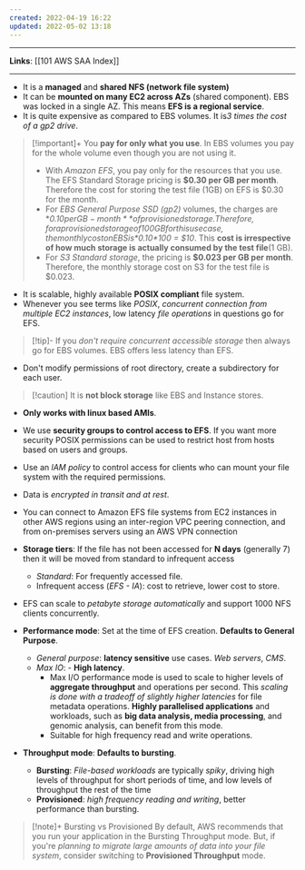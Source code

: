 ```yaml
---
created: 2022-04-19 16:22
updated: 2022-05-02 13:18
---
```

---
**Links**: [[101 AWS SAA Index]]

---
- It is a **managed** and **shared NFS (network file system)** 
- It can be **mounted on many EC2 across AZs** (shared component). EBS was locked in a single AZ. This means **EFS is a regional service**.
- It is quite expensive as compared to EBS volumes. It is*3 times the cost of a gp2 drive*.

>[!important]+ You **pay for only what you use**. In EBS volumes you pay for the whole volume even though you are not using it.
> - With *Amazon EFS*, you pay only for the resources that you use. The EFS Standard Storage pricing is **$0.30 per GB per month**. Therefore the cost for storing the test file (1GB) on EFS is $0.30 for the month.
> - For *EBS General Purpose SSD (gp2)* volumes, the charges are **$0.10 per GB-month** of provisioned storage. Therefore, for a provisioned storage of 100GB for this use case, the monthly cost on EBS is *$0.10\*100 = $10*. This **cost is irrespective of how much storage is actually consumed by the test file**(1 GB).
> - For *S3 Standard storage*, the pricing is **$0.023 per GB per month**. Therefore, the monthly storage cost on S3 for the test file is $0.023.

- It is scalable, highly available **POSIX compliant** file system.
-  Whenever you see terms like *POSIX*, *concurrent connection from multiple EC2 instances*, low latency *file operations* in questions go for EFS.

>[!tip]- If you *don't require concurrent accessible storage* then always go for EBS volumes.
> EBS offers less latency than EFS.

- Don't modify permissions of root directory, create a subdirectory for each user.

>[!caution] It is **not block storage** like EBS and Instance stores.

- **Only works with linux based AMIs**.
- We use **security groups to control access to EFS**. If you want more security POSIX permissions can be used to restrict host from hosts based on users and groups.
- Use an *lAM policy* to control access for clients who can mount your file system with the required permissions.
- Data is *encrypted in transit and at rest*.
- You can connect to Amazon EFS file systems from EC2 instances in other AWS regions using an inter-region VPC peering connection, and from on-premises servers using an AWS VPN connection

- **Storage tiers**: If the file has not been accessed for **N days** (generally 7) then it will be moved from standard to infrequent access
	- *Standard*: For frequently accessed file.
	- Infrequent access (*EFS - IA*): cost to retrieve, lower cost to store.

- EFS can scale to *petabyte storage automatically* and support 1000 NFS clients concurrently.

- **Performance mode**: Set at the time of EFS creation. **Defaults to General Purpose**.
	- *General purpose*: **latency sensitive** use cases. *Web servers*, *CMS*.
	- *Max IO*: -   **High latency**. 
		- Max I/O performance mode is used to scale to higher levels of **aggregate throughput** and operations per second. This *scaling is done with a tradeoff of slightly higher latencies* for file metadata operations. **Highly parallelised applications** and workloads, such as **big data analysis, media processing**, and genomic analysis, can benefit from this mode. 
		- Suitable for high frequency read and write operations.

- **Throughput mode**: **Defaults to bursting**.
	- **Bursting**: *File-based workloads* are typically *spiky*, driving high levels of throughput for short periods of time, and low levels of throughput the rest of the time
	- **Provisioned**: *high frequency reading and writing*, better performance than bursting.

> [!note]+ Bursting vs Provisioned
> By default, AWS recommends that you run your application in the Bursting Throughput mode. But, if you're *planning to migrate large amounts of data into your file system*, consider switching to **Provisioned Throughput** mode.